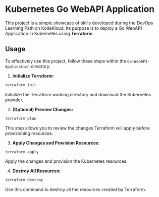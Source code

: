 # Kubernetes Go WebAPI Application

This project is a simple showcase of skills developed during the DevOps Learning Path on KodeKloud. Its purpose is to deploy a Go WebAPI Application in Kubernetes using **Terraform**.

## Usage
To effectively use this project, follow these steps within the `Go-WebAPI-Application` directory:

1. **Initialize Terraform:**
```bash
terraform init
```
Initialize the Terraform working directory and download the Kubernetes provider.

2. **(Optional) Preview Changes:**
```bash
terraform plan
```
This step allows you to review the changes Terraform will apply before provisioning resources.

3. **Apply Changes and Provision Resources:**
```bash
terraform apply
```
Apply the changes and provision the Kubernetes resources.

4. **Destroy All Resources:**
```bash
terraform destroy
```
Use this command to destroy all the resources created by Terraform.

